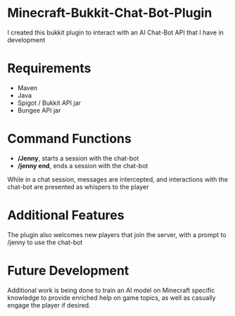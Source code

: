 # Minecraft-Bukkit-Chat-Bot-Plugin
I created this bukkit plugin to interact with an AI Chat-Bot API that I have in development

# Requirements
- Maven
- Java
- Spigot / Bukkit API jar
- Bungee API jar

# Command Functions
- **/Jenny**, starts a session with the chat-bot
- **/jenny end**, ends a session with the chat-bot

While in a chat session, messages are intercepted, and interactions with the chat-bot are presented as whispers to the player

# Additional Features
The plugin also welcomes new players that join the server, with a prompt to /jenny to use the chat-bot

# Future Development
Additional work is being done to train an AI model on Minecraft specific knowledge to provide enriched help on game topics, as well as casually engage the player if desired.

